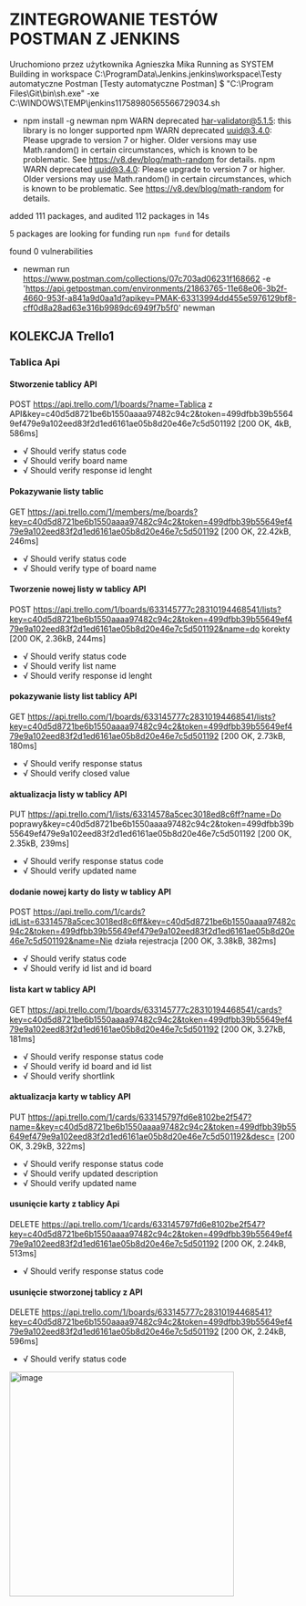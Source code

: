 # ZINTEGROWANIE TESTÓW POSTMAN Z JENKINS
Uruchomiono przez użytkownika Agnieszka Mika
Running as SYSTEM
Building in workspace C:\ProgramData\Jenkins\.jenkins\workspace\Testy automatyczne Postman
[Testy automatyczne Postman] $ "C:\Program Files\Git\bin\sh.exe" -xe C:\WINDOWS\TEMP\jenkins11758980565566729034.sh
+ npm install -g newman
npm WARN deprecated har-validator@5.1.5: this library is no longer supported
npm WARN deprecated uuid@3.4.0: Please upgrade  to version 7 or higher.  Older versions may use Math.random() in certain circumstances, which is known to be problematic.  See https://v8.dev/blog/math-random for details.
npm WARN deprecated uuid@3.4.0: Please upgrade  to version 7 or higher.  Older versions may use Math.random() in certain circumstances, which is known to be problematic.  See https://v8.dev/blog/math-random for details.

added 111 packages, and audited 112 packages in 14s

5 packages are looking for funding
  run `npm fund` for details

found 0 vulnerabilities
+ newman run https://www.postman.com/collections/07c703ad06231f168662 -e 'https://api.getpostman.com/environments/21863765-11e68e06-3b2f-4660-953f-a841a9d0aa1d?apikey=PMAK-63313994dd455e5976129bf8-cff0d8a28ad63e316b9989dc6949f7b5f0'
newman

## KOLEKCJA Trello1

### Tablica Api
#### Stworzenie tablicy API
  POST https://api.trello.com/1/boards/?name=Tablica z API&key=c40d5d8721be6b1550aaaa97482c94c2&token=499dfbb39b55649ef479e9a102eed83f2d1ed6161ae05b8d20e46e7c5d501192 [200 OK, 4kB, 586ms]
 * √  Should verify status code
 * √  Should verify board name
 * √  Should verify response id lenght

#### Pokazywanie listy tablic
  GET https://api.trello.com/1/members/me/boards?key=c40d5d8721be6b1550aaaa97482c94c2&token=499dfbb39b55649ef479e9a102eed83f2d1ed6161ae05b8d20e46e7c5d501192 [200 OK, 22.42kB, 246ms]
  * √  Should verify status code
  * √  Should verify type of board name

#### Tworzenie nowej listy w tablicy API
  POST https://api.trello.com/1/boards/633145777c28310194468541/lists?key=c40d5d8721be6b1550aaaa97482c94c2&token=499dfbb39b55649ef479e9a102eed83f2d1ed6161ae05b8d20e46e7c5d501192&name=do korekty [200 OK, 2.36kB, 244ms]
  * √  Should verify status code
  * √  Should verify list name
  * √  Should verify response id lenght

#### pokazywanie listy list tablicy API
  GET https://api.trello.com/1/boards/633145777c28310194468541/lists?key=c40d5d8721be6b1550aaaa97482c94c2&token=499dfbb39b55649ef479e9a102eed83f2d1ed6161ae05b8d20e46e7c5d501192 [200 OK, 2.73kB, 180ms]
 * √  Should verify response status
 * √  Should verify closed value

#### aktualizacja listy w tablicy API
  PUT https://api.trello.com/1/lists/63314578a5cec3018ed8c6ff?name=Do poprawy&key=c40d5d8721be6b1550aaaa97482c94c2&token=499dfbb39b55649ef479e9a102eed83f2d1ed6161ae05b8d20e46e7c5d501192 [200 OK, 2.35kB, 239ms]
 * √  Should verify response status code
 * √  Should verify updated name

#### dodanie nowej karty do listy w tablicy API
  POST https://api.trello.com/1/cards?idList=63314578a5cec3018ed8c6ff&key=c40d5d8721be6b1550aaaa97482c94c2&token=499dfbb39b55649ef479e9a102eed83f2d1ed6161ae05b8d20e46e7c5d501192&name=Nie działa rejestracja [200 OK, 3.38kB, 382ms]
 * √  Should verify status code
 * √  Should verify id list and id board

#### lista kart w tablicy API
  GET https://api.trello.com/1/boards/633145777c28310194468541/cards?key=c40d5d8721be6b1550aaaa97482c94c2&token=499dfbb39b55649ef479e9a102eed83f2d1ed6161ae05b8d20e46e7c5d501192 [200 OK, 3.27kB, 181ms]
 * √  Should verify response status code
 * √  Should verify id board and id list
 * √  Should verify shortlink

#### aktualizacja karty w tablicy API
  PUT https://api.trello.com/1/cards/633145797fd6e8102be2f547?name=&key=c40d5d8721be6b1550aaaa97482c94c2&token=499dfbb39b55649ef479e9a102eed83f2d1ed6161ae05b8d20e46e7c5d501192&desc= [200 OK, 3.29kB, 322ms]
 * √  Should verify response status code
 * √  Should verify updated description
 * √  Should verify updated name

#### usunięcie karty z tablicy Api
  DELETE https://api.trello.com/1/cards/633145797fd6e8102be2f547?key=c40d5d8721be6b1550aaaa97482c94c2&token=499dfbb39b55649ef479e9a102eed83f2d1ed6161ae05b8d20e46e7c5d501192 [200 OK, 2.24kB, 513ms]
 * √  Should verify response status code

#### usunięcie stworzonej tablicy z API
  DELETE https://api.trello.com/1/boards/633145777c28310194468541?key=c40d5d8721be6b1550aaaa97482c94c2&token=499dfbb39b55649ef479e9a102eed83f2d1ed6161ae05b8d20e46e7c5d501192 [200 OK, 2.24kB, 596ms]
 * √  Should verify status code
 
<img width="394" alt="image" src="https://user-images.githubusercontent.com/112310876/192225061-35aa6d07-26e4-467e-a8a4-363aeeaa7bda.png">



